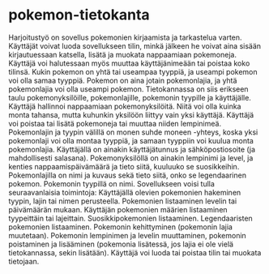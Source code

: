 # pokemon-tietokanta

Harjoitustyö on sovellus pokemonien kirjaamista ja tarkastelua varten. Käyttäjät voivat luoda sovellukseen tilin, minkä jälkeen he voivat aina sisään kirjautuessaan katsella, lisätä ja muokata nappaamiaan pokemoneja. Käyttäjä voi halutessaan myös muuttaa käyttäjänimeään tai poistaa koko tilinsä.
Kukin pokemon on yhtä tai useampaa tyyppiä, ja useampi pokemon voi olla samaa tyyppiä. Pokemon on aina jotain pokemonlajia, ja yhtä pokemonlajia voi olla useampi pokemon. Tietokannassa on siis erikseen taulu pokemonyksilöille, pokemonlajille, pokemonin tyypille ja käyttäjälle.
Käyttäjä hallinnoi nappaamiaan pokemonyksilöitä. Niitä voi olla kuinka monta tahansa, mutta kuhunkin yksilöön liittyy vain yksi käyttäjä. Käyttäjä voi poistaa tai lisätä pokemoneja tai muuttaa niiden lempinimeä.
Pokemonlajin ja tyypin välillä on monen suhde moneen -yhteys, koska yksi pokemonlaji voi olla montaa tyyppiä, ja samaan tyyppiin voi kuulua monta pokemonlajia.
Käyttäjällä on ainakin käyttäjätunnus ja sähköpostiosoite (ja mahdollisesti salasana).
Pokemonyksilöllä on ainakin lempinimi ja level, ja kenties nappaamispäivämäärä ja tieto siitä, kuuluuko se suosikkeihin.
Pokemonlajilla on nimi ja kuvaus sekä tieto siitä, onko se legendaarinen pokemon.
Pokemonin tyypillä on nimi.
Sovellukseen voisi tulla seuraavanlaisia toimintoja:
Käyttäjällä olevien pokemonien hakeminen tyypin, lajin tai nimen perusteella.
Pokemonien listaaminen levelin tai päivämäärän mukaan.
Käyttäjän pokemonien määrien listaaminen tyypeittäin tai lajeittain.
Suosikkipokemonien listaaminen.
Legendaaristen pokemonien listaaminen.
Pokemonin kehittyminen (pokemonin lajia muutetaan).
Pokemonin lempinimen ja levelin muuttaminen, pokemonin poistaminen ja lisääminen (pokemonia lisätessä, jos lajia ei ole vielä tietokannassa, sekin lisätään).
Käyttäjä voi luoda tai poistaa tilin tai muokata tietojaan.
